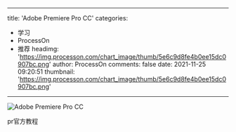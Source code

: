 
---
title: 'Adobe Premiere Pro CC'
categories: 
 - 学习
 - ProcessOn
 - 推荐
headimg: 'https://img.processon.com/chart_image/thumb/5e6c9d8fe4b0ee15dc0907bc.png'
author: ProcessOn
comments: false
date: 2021-11-25 09:20:51
thumbnail: 'https://img.processon.com/chart_image/thumb/5e6c9d8fe4b0ee15dc0907bc.png'
---

<div>   
<img class="thumb" alt="Adobe Premiere Pro CC" src="https://img.processon.com/chart_image/thumb/5e6c9d8fe4b0ee15dc0907bc.png" referrerpolicy="no-referrer">
<p>pr官方教程</p>  
</div>
            
